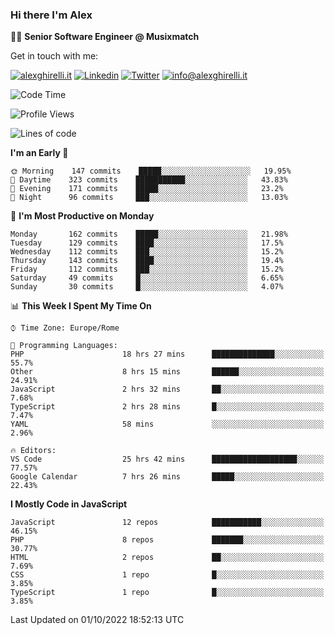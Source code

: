 ### Hi there I'm Alex

👨‍💻 __Senior Software Engineer @ Musixmatch__

Get in touch with me:

[![alexghirelli.it](https://img.shields.io/static/v1?label=alexghirelli.it&message=%20&color=red&logo=&style=flat-square&logoColor=white)](https://www.alexghirelli.it/)
[![Linkedin](https://img.shields.io/static/v1?label=Linkedin&message=%20&color=blue&logo=Linkedin&style=flat-square&logoColor=white)](https://linkedin.com/in/alexghirelli)
[![Twitter](https://img.shields.io/static/v1?label=Twitter&message=%20&color=blue&logo=Twitter&style=flat-square&logoColor=white)](https://twitter.com/alexGhirelli)
[![info@alexghirelli.it](https://img.shields.io/static/v1?label=info@alexghirelli.it&message=%20&color=red&logo=gmail&style=flat-square&logoColor=white)](mailto:info@alexghirelli.it)

<!--START_SECTION:waka-->
![Code Time](http://img.shields.io/badge/Code%20Time-7%2C017%20hrs%2011%20mins-blue)

![Profile Views](http://img.shields.io/badge/Profile%20Views-102-blue)

![Lines of code](https://img.shields.io/badge/From%20Hello%20World%20I%27ve%20Written-645%20Thousand%20lines%20of%20code-blue)

**I'm an Early 🐤** 

```text
🌞 Morning    147 commits    █████░░░░░░░░░░░░░░░░░░░░   19.95% 
🌆 Daytime    323 commits    ███████████░░░░░░░░░░░░░░   43.83% 
🌃 Evening    171 commits    █████░░░░░░░░░░░░░░░░░░░░   23.2% 
🌙 Night      96 commits     ███░░░░░░░░░░░░░░░░░░░░░░   13.03%

```
📅 **I'm Most Productive on Monday** 

```text
Monday       162 commits    █████░░░░░░░░░░░░░░░░░░░░   21.98% 
Tuesday      129 commits    ████░░░░░░░░░░░░░░░░░░░░░   17.5% 
Wednesday    112 commits    ███░░░░░░░░░░░░░░░░░░░░░░   15.2% 
Thursday     143 commits    ████░░░░░░░░░░░░░░░░░░░░░   19.4% 
Friday       112 commits    ███░░░░░░░░░░░░░░░░░░░░░░   15.2% 
Saturday     49 commits     █░░░░░░░░░░░░░░░░░░░░░░░░   6.65% 
Sunday       30 commits     █░░░░░░░░░░░░░░░░░░░░░░░░   4.07%

```


📊 **This Week I Spent My Time On** 

```text
⌚︎ Time Zone: Europe/Rome

💬 Programming Languages: 
PHP                      18 hrs 27 mins      ██████████████░░░░░░░░░░░   55.7% 
Other                    8 hrs 15 mins       ██████░░░░░░░░░░░░░░░░░░░   24.91% 
JavaScript               2 hrs 32 mins       ██░░░░░░░░░░░░░░░░░░░░░░░   7.68% 
TypeScript               2 hrs 28 mins       █░░░░░░░░░░░░░░░░░░░░░░░░   7.47% 
YAML                     58 mins             ░░░░░░░░░░░░░░░░░░░░░░░░░   2.96%

🔥 Editors: 
VS Code                  25 hrs 42 mins      ███████████████████░░░░░░   77.57% 
Google Calendar          7 hrs 26 mins       █████░░░░░░░░░░░░░░░░░░░░   22.43%

```

**I Mostly Code in JavaScript** 

```text
JavaScript               12 repos            ███████████░░░░░░░░░░░░░░   46.15% 
PHP                      8 repos             ███████░░░░░░░░░░░░░░░░░░   30.77% 
HTML                     2 repos             ██░░░░░░░░░░░░░░░░░░░░░░░   7.69% 
CSS                      1 repo              █░░░░░░░░░░░░░░░░░░░░░░░░   3.85% 
TypeScript               1 repo              █░░░░░░░░░░░░░░░░░░░░░░░░   3.85%

```



 Last Updated on 01/10/2022 18:52:13 UTC
<!--END_SECTION:waka-->
